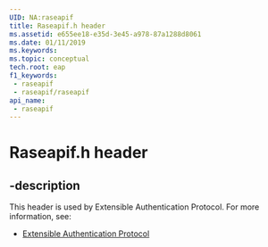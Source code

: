 ```yaml
---
UID: NA:raseapif
title: Raseapif.h header
ms.assetid: e655ee18-e35d-3e45-a978-87a1288d8061
ms.date: 01/11/2019
ms.keywords: 
ms.topic: conceptual
tech.root: eap
f1_keywords:
 - raseapif
 - raseapif/raseapif
api_name:
 - raseapif
---
```


# Raseapif.h header


## -description

This header is used by Extensible Authentication Protocol. For more information, see:

- [Extensible Authentication Protocol](../_eap/index.md)

